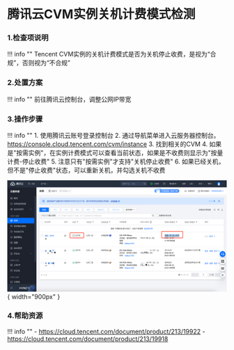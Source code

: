 # 腾讯云CVM实例关机计费模式检测

### 1.检查项说明
!!! info ""
    Tencent CVM实例的关机计费模式是否为关机停止收费，是视为“合规”，否则视为“不合规”

### 2.处置方案
!!! info ""
    前往腾讯云控制台，调整公网IP带宽

### 3.操作步骤
!!! info ""
    1. 使用腾讯云账号登录控制台
    2. 通过导航菜单进入云服务器控制台。https://console.cloud.tencent.com/cvm/instance
    3. 找到相关的CVM
    4. 如果是"按需实例"，在实例计费模式可以查看当前状态，如果是不收费则显示为"按量计费-停止收费"
    5. 注意只有"按需实例"才支持"关机停止收费"
    6. 如果已经关机，但不是"停止收费"状态，可以重新关机，并勾选关机不收费

![处置方案](../../img/suggest/tencent/cvm-bulling.png){ width="900px" }

### 4.帮助资源
!!! info ""
    - https://cloud.tencent.com/document/product/213/19922
    - https://cloud.tencent.com/document/product/213/19918
    